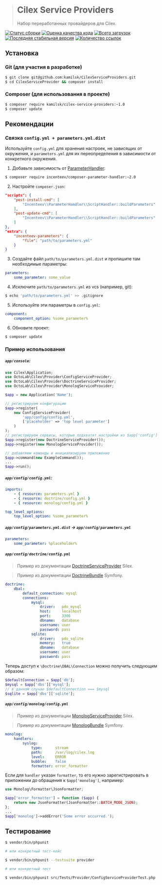 > # Cilex Service Providers
>
> Набор переработанных провайдеров для Cilex.

[![Статус сборки](https://travis-ci.org/kamilsk/CilexServiceProviders.svg)](https://travis-ci.org/kamilsk/CilexServiceProviders)
[![Оценка качества кода](https://insight.sensiolabs.com/projects/6832873c-92a3-4d6f-a748-e3068332a61a/mini.png)](https://insight.sensiolabs.com/projects/6832873c-92a3-4d6f-a748-e3068332a61a)
[![Всего загрузок](https://poser.pugx.org/kamilsk/cilex-service-providers/downloads.png)](https://packagist.org/packages/kamilsk/cilex-service-providers)
[![Последняя стабильная версия](https://poser.pugx.org/kamilsk/cilex-service-providers/v/stable.png)](https://packagist.org/packages/kamilsk/cilex-service-providers)
[![Количество ссылок](https://www.versioneye.com/php/kamilsk:cilex-service-providers/reference_badge.svg)](https://www.versioneye.com/php/kamilsk:cilex-service-providers/references)

## Установка

### Git (для участия в разработке)

```bash
$ git clone git@github.com:kamilsk/CilexServiceProviders.git
$ cd CilexServiceProvider && composer install
```

### Composer (для использования в проекте)

```bash
$ composer require kamilsk/cilex-service-providers:~1.0
$ composer update
```

## Рекомендации

### Связка `config.yml + parameters.yml.dist`

Используйте `config.yml` для хранения настроек, не зависящих от окружения, и `parameters.yml` для их переопределения
в зависимости от конкретного окружения.

1) Добавьте зависимость от [ParameterHandler](https://github.com/Incenteev/ParameterHandler):
```bash
$ composer require incenteev/composer-parameter-handler:~2.0
```
2) Настройте `composer.json`:
```json
"scripts": {
    "post-install-cmd": [
        "Incenteev\\ParameterHandler\\ScriptHandler::buildParameters"
    ],
    "post-update-cmd": [
        "Incenteev\\ParameterHandler\\ScriptHandler::buildParameters"
    ]
},
"extra": {
    "incenteev-parameters": {
        "file": "path/to/parameters.yml"
    }
}
```
3) Создайте файл `path/to/parameters.yml.dist` и пропишите там необходимые параметры:
```yaml
parameters:
    some_parameter: some_value
```
4) Исключите `path/to/parameters.yml` из vcs (например, git):
```bash
$ echo 'path/to/parameters.yml' >> .gitignore
```
5) Используйте эти параметры в `config.yml`:
```yaml
component:
    component_option: %some_parameter%
```
6) Обновите проект:
```bash
$ composer update
```

### Пример использования

##### `app/console`:

```php
use Cilex\Application;
use OctoLab\Cilex\Provider\ConfigServiceProvider;
use OctoLab\Cilex\Provider\DoctrineServiceProvider;
use OctoLab\Cilex\Provider\MonologServiceProvider;

$app = new Application('Name');

// регистрируем конфигурацию
$app->register(
    new ConfigServiceProvider(
        'app/config/config.yml',
        ['placeholder' => 'top level parameter']
    )
);
// регистрируем сервисы, которые подхватят настройки из $app['config']
$app->register(new DoctrineServiceProvider());
$app->register(new MonologServiceProvider());

// добавляем команды и инициализируем приложение
$app->command(new ExampleCommand());
...
$app->run();
```

##### `app/config/config.yml`:

```yaml
imports:
    - { resource: parameters.yml }
    - { resource: doctrine/config.yml }
    - { resource: monolog/config.yml }

top_level_options:
    top_level_option: %some_parameter%
```

##### `app/config/parameters.yml.dist` -> `app/config/parameters.yml`

```yaml
parameters:
    some_parameter: %placeholder%
```

##### `app/config/doctrine/config.yml`

> Пример из документации [DoctrineServiceProvider](http://silex.sensiolabs.org/doc/providers/doctrine.html) Silex.

> Пример из документации [DoctrineBundle](http://symfony.com/doc/current/reference/configuration/doctrine.html) Symfony.

```yaml
doctrine:
    dbal:
        default_connection: mysql
        connections:
            mysql:
                driver:   pdo_mysql
                host:     localhost
                port:     3306
                dbname:   database
                username: user
                password: pass
            sqlite:
                driver:   pdo_sqlite
                memory:   true
                dbname:   database
                username: user
                password: pass
```

Теперь доступ к `\Doctrine\DBAL\Connection` можно получить следующим образом:

```php
$defaultConnection = $app['db'];
$mysql = $app['dbs']['mysql'];
// в данном случае $defaultConnection === $mysql
$sqlite = $app['dbs']['sqlite'];
```

##### `app/config/monolog/config.yml`

> Пример из документации [MonologServiceProvider](http://silex.sensiolabs.org/doc/providers/monolog.html) Silex.

> Пример из документации [MonologBundle](http://symfony.com/doc/current/reference/configuration/monolog.html) Symfony.

```yaml
monolog:
    handlers:
        syslog:
            type:      stream
            path:      /var/log/cilex.log
            level:     ERROR
            bubble:    false
            formatter: error_formatter
```

Если для `handler` указан `formatter`, то его нужно зарегистрировать в приложении до обращения к `$app['monolog']`, например:

```php
use Monolog\Formatter\JsonFormatter;

$app['error_formatter'] = function ($app) {
    return new JsonFormatter(JsonFormatter::BATCH_MODE_JSON);
};
...
$app['monolog']->addError('Some error occurred.');
```

## Тестирование

```bash
$ vendor/bin/phpunit

# или конкретный тест-кейс

$ vendor/bin/phpunit --testsuite provider

# или конкретный тест

$ vendor/bin/phpunit src/Tests/Provider/ConfigServiceProviderTest.php
```
